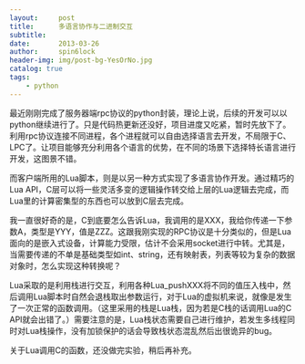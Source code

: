 ```yaml
---
layout:     post
title:      多语言协作与二进制交互
subtitle:   
date:       2013-03-26
author:     spin6lock
header-img: img/post-bg-YesOrNo.jpg
catalog: true
tags:
    - python
---
```

最近刚刚完成了服务器端rpc协议的python封装，理论上说，后续的开发可以以python继续进行了。只是代码热更新还没好，项目进度又吃紧，暂时先放下了。利用rpc协议连接不同进程，各个进程就可以自由选择语言去开发，不局限于C、LPC了。让项目能够充分利用各个语言的优势，在不同的场景下选择特长语言进行开发，这图景不错。

而客户端所用的Lua脚本，则是以另一种方式实现了多语言协作开发。通过精巧的Lua API，C层可以将一些灵活多变的逻辑操作转交给上层的Lua逻辑去完成，而Lua里的计算密集型的东西也可以放到C层去完成。

我一直很好奇的是，C到底要怎么告诉Lua，我调用的是XXX，我给你传递一下参数A，类型是YYY，值是ZZZ。这跟我刚实现的RPC协议是十分类似的，但是Lua面向的是嵌入式设备，计算能力受限，估计不会采用socket进行中转。尤其是，当需要传递的不单是基础类型如int、string，还有映射表，列表等较为复杂的数据对象时，怎么实现这种转换呢？

Lua采取的是利用栈进行交互，利用各种Lua_pushXXX将不同的值压入栈中，然后调用Lua脚本时自然会退栈取出参数运行，对于Lua的虚拟机来说，就像是发生了一次正常的函数调用。（这里采用的栈是Lua栈，因为若是C栈的话调用Lua的C API就会出错了。）需要注意的是，Lua栈状态需要自己进行维护，若发生多线程同时对Lua栈操作，没有加锁保护的话会导致栈状态混乱然后出很诡异的bug。

关于Lua调用C的函数，还没做完实验，稍后再补充。

